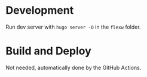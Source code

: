 # Development

Run dev server with `hugo server -D` in the `flexw` folder.

# Build and Deploy

Not needed, automatically done by the GitHub Actions.
